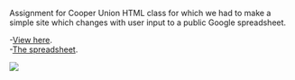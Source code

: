 Assignment for Cooper Union HTML class for which we had to make a simple site which changes with user input to a public Google spreadsheet.

-<a href="http://www.brenthildebrand.com/stripey">View here</a>.<br>
-<a href="https://docs.google.com/spreadsheets/d/1Rdq5Kra6xrKIp6scSa5f8QQ8_rAoY7NItlNkBNze1Wc/edit#gid=0">The spreadsheet</a>.

<img src="http://www.brenthildebrand.com/stripey/sample.png">
